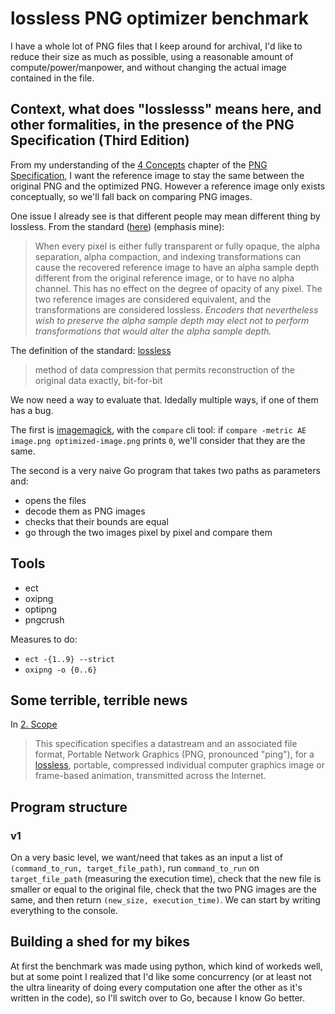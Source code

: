 # lossless PNG optimizer benchmark

I have a whole lot of PNG files that I keep around for archival, I'd like to reduce their size as much as possible, using a reasonable amount of compute/power/manpower, and without changing the actual image contained in the file.

## Context, what does "losslesss" means here, and other formalities, in the presence of the PNG Specification (Third Edition)

From my understanding of the [4 Concepts](https://www.w3.org/TR/png-3/#4Concepts) chapter of the [PNG Specification](https://www.w3.org/TR/png-3/), I want the reference image to stay the same between the original PNG and the optimized PNG. However a reference image only exists conceptually, so we'll fall back on comparing PNG images.

One issue I already see is that different people may mean different thing by lossless. From the standard ([here](https://www.w3.org/TR/png-3/#4Concepts.Introduction)) (emphasis mine):

> When every pixel is either fully transparent or fully opaque, the alpha separation, alpha compaction, and indexing transformations can cause the recovered reference image to have an alpha sample depth different from the original reference image, or to have no alpha channel. This has no effect on the degree of opacity of any pixel. The two reference images are considered equivalent, and the transformations are considered lossless. *Encoders that nevertheless wish to preserve the alpha sample depth may elect not to perform transformations that would alter the alpha sample depth.*

The definition of the standard: [lossless](https://www.w3.org/TR/png-3/#dfn-lossless)

> method of data compression that permits reconstruction of the original data exactly, bit-for-bit

We now need a way to evaluate that. Idedally multiple ways, if one of them has a bug.

The first is [imagemagick](https://imagemagick.org/), with the `compare` cli tool: if `compare -metric AE image.png optimized-image.png` prints `0`, we'll consider that they are the same.

The second is a very naive Go program that takes two paths as parameters and:

- opens the files
- decode them as PNG images
- checks that their bounds are equal
- go through the two images pixel by pixel and compare them

## Tools

- ect
- oxipng
- optipng
- pngcrush

Measures to do:

- `ect -{1..9} --strict`
- `oxipng -o {0..6}`

## Some terrible, terrible news

In [2. Scope](https://www.w3.org/TR/png-3/#1Scope)

> This specification specifies a datastream and an associated file format, Portable Network Graphics (PNG, pronounced "ping"), for a [lossless](https://www.w3.org/TR/png-3/#dfn-lossless), portable, compressed individual computer graphics image or frame-based animation, transmitted across the Internet.

## Program structure

### v1

On a very basic level, we want/need that takes as an input a list of `(command_to_run, target_file_path)`, run `command_to_run` on `target_file_path` (measuring the execution time), check that the new file is smaller or equal to the original file, check that the two PNG images are the same, and then return `(new_size, execution_time)`. We can start by writing everything to the console.

## Building a shed for my bikes

At first the benchmark was made using python, which kind of workeds well, but at some point I realized that I'd like some concurrency (or at least not the ultra linearity of doing every computation one after the other as it's written in the code), so I'll switch over to Go, because I know Go better.
